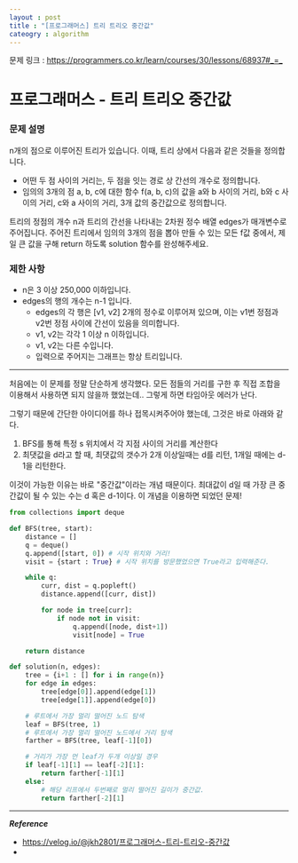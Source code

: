 ```yaml
---
layout : post
title : "[프로그래머스] 트리 트리오 중간값"
cateogry : algorithm
---
```



문제 링크 : <https://programmers.co.kr/learn/courses/30/lessons/68937#_=_>


# 프로그래머스 - 트리 트리오 중간값

### 문제 설명

n개의 점으로 이루어진 트리가 있습니다. 이때, 트리 상에서 다음과 같은 것들을 정의합니다.

- 어떤 두 점 사이의 거리는, 두 점을 잇는 경로 상 간선의 개수로 정의합니다.
- 임의의 3개의 점 a, b, c에 대한 함수 f(a, b, c)의 값을 a와 b 사이의 거리, b와 c 사이의 거리, c와 a 사이의 거리, 3개 값의 중간값으로 정의합니다.

트리의 정점의 개수 n과 트리의 간선을 나타내는 2차원 정수 배열 edges가 매개변수로 주어집니다. 주어진 트리에서 임의의 3개의 점을 뽑아 만들 수 있는 모든 f값 중에서, 제일 큰 값을 구해 return 하도록 solution 함수를 완성해주세요.

### 제한 사항

- n은 3 이상 250,000 이하입니다.
- edges의 행의 개수는 n-1 입니다.
    - edges의 각 행은 [v1, v2] 2개의 정수로 이루어져 있으며, 이는 v1번 정점과 v2번 정점 사이에 간선이 있음을 의미합니다.
    - v1, v2는 각각 1 이상 n 이하입니다.
    - v1, v2는 다른 수입니다.
    - 입력으로 주어지는 그래프는 항상 트리입니다.

---


처음에는 이 문제를 정말 단순하게 생각했다. 모든 점들의 거리를 구한 후 직접 조합을 이용해서 사용하면 되지 않을까 했었는데.. 그렇게 하면 타임아웃 에러가 난다. 


그렇기 때문에 간단한 아이디어를 하나 접목시켜주어야 했는데, 그것은 바로 아래와 같다.

1. BFS를 통해 특정 s 위치에서 각 지점  사이의 거리를 계산한다
2. 최댓값을 d라고 할 때, 최댓값의 갯수가 2개 이상일때는 d를 리턴, 1개일 때에는 d-1을 리턴한다.

이것이 가능한 이유는 바로 "중간값"이라는 개념 때문이다. 최대값이 d일 때 가장 큰 중간값이 될 수 있는 수는 d 혹은 d-1이다. 이 개념을 이용하면 되었던 문제!

```python
from collections import deque

def BFS(tree, start):
    distance = []
    q = deque()
    q.append([start, 0]) # 시작 위치와 거리!
    visit = {start : True} # 시작 위치를 방문했었으면 True라고 입력해준다.

    while q:
        curr, dist = q.popleft()
        distance.append([curr, dist])

        for node in tree[curr]:
            if node not in visit:
                q.append([node, dist+1])
                visit[node] = True

    return distance

def solution(n, edges):
    tree = {i+1 : [] for i in range(n)}
    for edge in edges:
        tree[edge[0]].append(edge[1])
        tree[edge[1]].append(edge[0])

    # 루트에서 가장 멀리 떨어진 노드 탐색    
    leaf = BFS(tree, 1)
    # 루트에서 가장 멀리 떨어진 노드에서 거리 탐색
    farther = BFS(tree, leaf[-1][0])

    # 거리가 가장 먼 leaf가 두개 이상일 경우
    if leaf[-1][1] == leaf[-2][1]:
        return farther[-1][1]
    else:
        # 해당 리프에서 두번째로 멀리 떨어진 길이가 중간값. 
        return farther[-2][1]
```

---

***Reference***
- <https://velog.io/@jkh2801/프로그래머스-트리-트리오-중간값>
- 